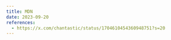 ```yaml
---
title: MDN
date: 2023-09-20
references:
  - https://x.com/chantastic/status/1704610454360948751?s=20
---
```

